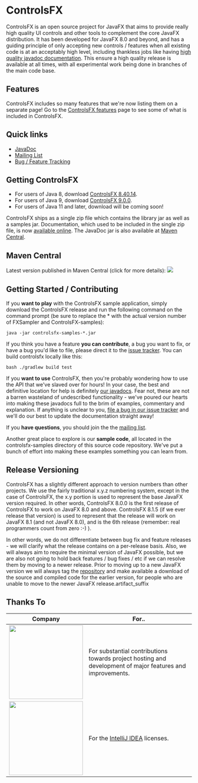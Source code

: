 ControlsFX
=====

ControlsFX is an open source project for JavaFX that aims to provide really high quality UI controls and other tools to complement the core JavaFX distribution. It has been developed for JavaFX 8.0 and beyond, and has a guiding principle of only accepting new controls / features when all existing code is at an acceptably high level, including thankless jobs like having [high quality javadoc documentation](http://docs.controlsfx.org). This ensure a high quality release is available at all times, with all experimental work being done in branches of the main code base.

## Features

ControlsFX includes so many features that we're now listing them on a separate page! Go to the <a href="http://fxexperience.com/controlsfx/features">ControlsFX features</a> page to see some of what is included in ControlsFX.

## Quick links

- [JavaDoc](http://docs.controlsfx.org)
- [Mailing List](https://groups.google.com/group/controlsfx-dev)
- [Bug / Feature Tracking](https://github.com/controlsfx/controlsfx/issues?q=is%3Aissue+is%3Aopen+sort%3Aupdated-desc)

## Getting ControlsFX

- For users of Java 8, download [ControlsFX 8.40.14](http://fxexperience.com/downloads/controlsfx-8-40-14/).
- For users of Java 9, download [ControlsFX 9.0.0](http://fxexperience.com/downloads/controlsfx-9-0-0/).
- For users of Java 11 and later, download will be coming soon!

ControlsFX ships as a single zip file which contains the library jar as well as a samples jar. Documentation, which used to be included in the single zip file, is now [available online](http://docs.controlsfx.org). The JavaDoc jar is also available at [Maven Central](https://oss.sonatype.org/content/repositories/releases/org/controlsfx/controlsfx/).

## Maven Central

Latest version published in Maven Central (click for more details):
<a href="https://maven-badges.herokuapp.com/maven-central/org.controlsfx/controlsfx"><img src="http://img.shields.io/maven-central/v/org.controlsfx/controlsfx.svg?style=flat"></a>

## Getting Started / Contributing

If you **want to play** with the ControlsFX sample application, simply download the ControlsFX release and run the following command on the command prompt (be sure to replace the * with the actual version number of FXSampler and ControlsFX-samples):

`java -jar controlsfx-samples-*.jar`

If you think you have a feature **you can contribute**, a bug you want to fix, or have a bug you'd like to file, please direct it to the [issue tracker](https://github.com/controlsfx/controlsfx/issues?q=is%3Aissue+is%3Aopen+sort%3Aupdated-desc). You can build controlsfx locally like this:

`bash ./gradlew build test`

If you **want to use** ControlsFX, then you're probably wondering how to use the API that we've slaved over for hours! In your case, the best and definitive location for help is definitely [our javadocs](http://docs.controlsfx.org). Fear not, these are not a barren wasteland of undescribed functionality - we've poured our hearts into making these javadocs full to the brim of examples, commentary and explanation. If anything is unclear to you, [file a bug in our issue tracker](https://github.com/controlsfx/controlsfx/issues?q=is%3Aissue+is%3Aopen+sort%3Aupdated-desc) and we'll do our best to update the documentation straight away!

If you **have questions**, you should join the the [mailing list](https://groups.google.com/group/controlsfx-dev).

Another great place to explore is our **sample code**, all located in the controlsfx-samples directory of this source code repository. We've put a bunch of effort into making these examples something you can learn from.

## Release Versioning

ControlsFX has a slightly different approach to version numbers than other projects. We use the fairly traditional x.y.z numbering system, except in the case of ControlsFX, the x.y portion is used to represent the base JavaFX version required. In other words, ControlsFX 8.0.0 is the first release of ControlsFX to work on JavaFX 8.0 and above. ControlsFX 8.1.5 (if we ever release that version) is used to represent that the release will work on JavaFX 8.1 (and not JavaFX 8.0), and is the 6th release (remember: real programmers count from zero :-) ).

In other words, we do not differentiate between bug fix and feature releases - we will clarify what the release contains on a per-release basis. Also, we will always aim to require the minimal version of JavaFX possible, but we are also not going to hold back features / bug fixes / etc if we can resolve them by moving to a newer release. Prior to moving up to a new JavaFX version we will always tag the <a href="http://code.controlsfx.org">repository</a> and make available a download of the source and compiled code for the earlier version, for people who are unable to move to the newer JavaFX release.artifact_suffix

## Thanks To

| Company              | For..                          |
|----------------------|--------------------------------|
| <a href="http://gluonhq.com"><img width="200" src="http://fxexperience.com/wp-content/uploads/2016/08/Gluon_combined_logo_vertical.png"></a>| For substantial contributions towards project hosting and development of major features and improvements.|
|<img width="200" src="http://fxexperience.com/wp-content/uploads/2013/04/jetbrains.png">| For the <a href="https://www.jetbrains.com/idea">IntelliJ IDEA</a> licenses.|
